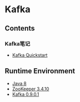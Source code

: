 # Kafka

## Contents
### Kafka笔记
- [Kafka Quickstart](doc/KafkaQuickstart.md)

## Runtime Environment
- [Java 8](http://www.oracle.com/technetwork/java/javase/downloads/jdk8-downloads-2133151.html)
- [ZooKeeper 3.4.10](https://zookeeper.apache.org/)
- [Kafka 0.9.0.1](http://kafka.apache.org/downloads.html)
